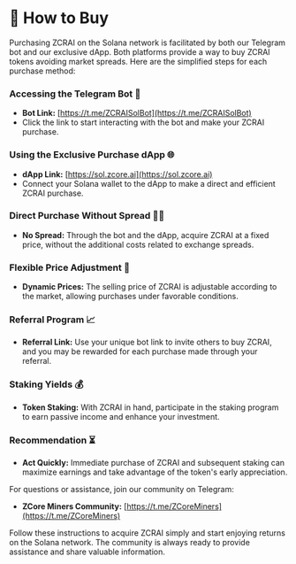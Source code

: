 # 🛒 How to Buy

Purchasing ZCRAI on the Solana network is facilitated by both our Telegram bot and our exclusive dApp. Both platforms provide a way to buy ZCRAI tokens avoiding market spreads. Here are the simplified steps for each purchase method:

### Accessing the Telegram Bot 🤖

* **Bot Link:** [https://t.me/ZCRAISolBot](https://t.me/ZCRAISolBot)
* Click the link to start interacting with the bot and make your ZCRAI purchase.

### Using the Exclusive Purchase dApp 🌐

* **dApp Link:** [https://sol.zcore.ai](https://sol.zcore.ai)
* Connect your Solana wallet to the dApp to make a direct and efficient ZCRAI purchase.

### Direct Purchase Without Spread 🚫💸

* **No Spread:** Through the bot and the dApp, acquire ZCRAI at a fixed price, without the additional costs related to exchange spreads.

### Flexible Price Adjustment 🔧

* **Dynamic Prices:** The selling price of ZCRAI is adjustable according to the market, allowing purchases under favorable conditions.

### Referral Program 📈

* **Referral Link:** Use your unique bot link to invite others to buy ZCRAI, and you may be rewarded for each purchase made through your referral.

### Staking Yields 💰

* **Token Staking:** With ZCRAI in hand, participate in the staking program to earn passive income and enhance your investment.

### Recommendation ⏳

* **Act Quickly:** Immediate purchase of ZCRAI and subsequent staking can maximize earnings and take advantage of the token's early appreciation.

For questions or assistance, join our community on Telegram:

* **ZCore Miners Community:** [https://t.me/ZCoreMiners](https://t.me/ZCoreMiners)

Follow these instructions to acquire ZCRAI simply and start enjoying returns on the Solana network. The community is always ready to provide assistance and share valuable information.
